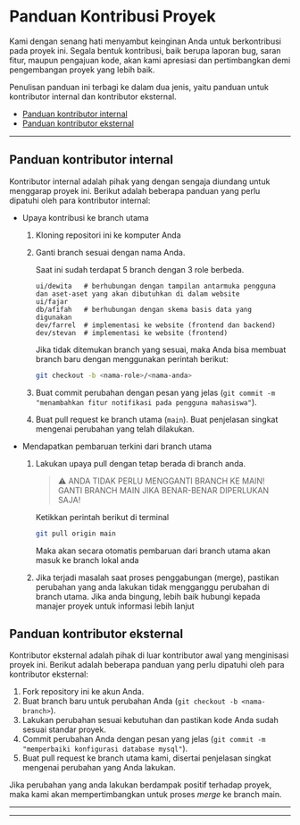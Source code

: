 # Panduan Kontribusi Proyek

Kami dengan senang hati menyambut keinginan Anda untuk berkontribusi pada proyek ini. Segala bentuk kontribusi, baik berupa laporan bug, saran fitur, maupun pengajuan kode, akan kami apresiasi dan pertimbangkan demi pengembangan proyek yang lebih baik.

Penulisan panduan ini terbagi ke dalam dua jenis, yaitu panduan untuk kontributor internal dan kontributor eksternal.
- [Panduan kontributor internal](#panduan-kontributor-internal)
- [Panduan kontributor eksternal](#panduan-kontributor-eksternal)

---

## Panduan kontributor internal

Kontributor internal adalah pihak yang dengan sengaja diundang untuk menggarap proyek ini. Berikut adalah beberapa panduan yang perlu dipatuhi oleh para kontributor internal:

- Upaya kontribusi ke branch utama
    1. Kloning repositori ini ke komputer Anda
    2. Ganti branch sesuai dengan nama Anda.

       Saat ini sudah terdapat 5 branch dengan 3 role berbeda.
        ```
        ui/dewita   # berhubungan dengan tampilan antarmuka pengguna dan aset-aset yang akan dibutuhkan di dalam website
        ui/fajar
        db/afifah   # berhubungan dengan skema basis data yang digunakan
        dev/farrel  # implementasi ke website (frontend dan backend)
        dev/stevan  # implementasi ke website (frontend)
        ```

       Jika tidak ditemukan branch yang sesuai, maka Anda bisa membuat branch baru dengan menggunakan perintah berikut:
        ```bash
        git checkout -b <nama-role>/<nama-anda>
        ```

    3. Buat commit perubahan dengan pesan yang jelas (`git commit -m "menambahkan fitur notifikasi pada pengguna mahasiswa"`).
    4. Buat pull request ke branch utama (`main`). Buat penjelasan singkat mengenai perubahan yang telah dilakukan.

- Mendapatkan pembaruan terkini dari branch utama
    1. Lakukan upaya pull dengan tetap berada di branch anda.

       > ⚠️  ANDA TIDAK PERLU MENGGANTI BRANCH KE MAIN! GANTI BRANCH MAIN JIKA BENAR-BENAR DIPERLUKAN SAJA!

       Ketikkan perintah berikut di terminal
        ```bash
        git pull origin main
        ```
       Maka akan secara otomatis pembaruan dari branch utama akan masuk ke branch lokal anda
    2. Jika terjadi masalah saat proses penggabungan (merge), pastikan perubahan yang anda lakukan tidak mengganggu perubahan di branch utama. Jika anda bingung, lebih baik hubungi kepada manajer proyek untuk informasi lebih lanjut

## Panduan kontributor eksternal

Kontributor eksternal adalah pihak di luar kontributor awal yang menginisasi proyek ini. Berikut adalah beberapa panduan yang perlu dipatuhi oleh para kontributor eksternal:
1. Fork repository ini ke akun Anda.
2. Buat branch baru untuk perubahan Anda (`git checkout -b <nama-branch>`).
3. Lakukan perubahan sesuai kebutuhan dan pastikan kode Anda sudah sesuai standar proyek.
4. Commit perubahan Anda dengan pesan yang jelas (`git commit -m "memperbaiki konfigurasi database mysql"`).
5. Buat pull request ke branch utama kami, disertai penjelasan singkat mengenai perubahan yang Anda lakukan.

Jika perubahan yang anda lakukan berdampak positif terhadap proyek, maka kami akan mempertimbangkan untuk proses *merge* ke branch main.

---
---